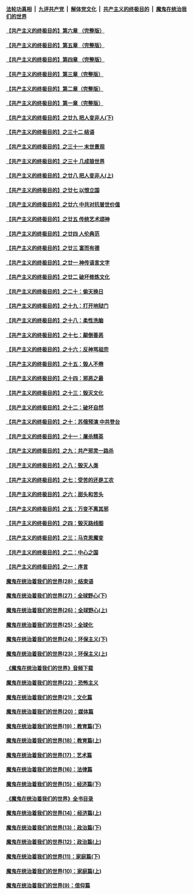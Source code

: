 ####  [法轮功真相](../../../../basic/blob/master/README.md?t=06130131) &nbsp;|&nbsp; [九评共产党](../../../../9ping.md/blob/master/README.md?t=06130131) &nbsp;|&nbsp; [解体党文化](../../../../jtdwh.md/blob/master/README.md?t=06130131)  &nbsp;|&nbsp; [共产主义的终极目的](../../../../gczydzjmd.md/blob/master/README.md?t=06130131) &nbsp;|&nbsp; [魔鬼在统治我们的世界](../../../../mgztzwmdsj.md/blob/master/README.md?t=06130131) 

#### [【共产主义的终极目的】第六章 （完整版）](../pages/nsc422/n11428913.md?t=06130131) 

#### [【共产主义的终极目的】第五章 （完整版）](../pages/nsc422/n11428912.md?t=06130131) 

#### [【共产主义的终极目的】第四章 （完整版）](../pages/nsc422/n11428907.md?t=06130131) 

#### [【共产主义的终极目的】第三章（完整版）](../pages/nsc422/n11428848.md?t=06130131) 

#### [【共产主义的终极目的】第二章（完整版）](../pages/nsc422/n11428831.md?t=06130131) 

#### [【共产主义的终极目的】第一章（完整版）](../pages/nsc422/n11417651.md?t=06130131) 

#### [【共产主义的终极目的】之廿九 把人变非人(下)](../pages/nsc422/n11344140.md?t=06130131) 

#### [【共产主义的终极目的】之三十二 结语](../pages/nsc422/n11360535.md?t=06130131) 

#### [【共产主义的终极目的】之三十一 末世景观](../pages/nsc422/n11351129.md?t=06130131) 

#### [【共产主义的终极目的】之三十 几成狼世界](../pages/nsc422/n11348280.md?t=06130131) 

#### [【共产主义的终极目的】之廿八 把人变非人(上)](../pages/nsc422/n11340492.md?t=06130131) 

#### [【共产主义的终极目的】之廿七 以恨立国](../pages/nsc422/n11336944.md?t=06130131) 

#### [【共产主义的终极目的】之廿六 中共对抗普世价值](../pages/nsc422/n11324785.md?t=06130131) 

#### [【共产主义的终极目的】之廿五 传统艺术颂神](../pages/nsc422/n11296396.md?t=06130131) 

#### [【共产主义的终极目的】之廿四 人伦典范](../pages/nsc422/n11296397.md?t=06130131) 

#### [【共产主义的终极目的】之廿三 富而有德](../pages/nsc422/n11283598.md?t=06130131) 

#### [【共产主义的终极目的】之廿一 神传语言文字](../pages/nsc422/n11263265.md?t=06130131) 

#### [【共产主义的终极目的】之廿二 破坏修炼文化](../pages/nsc422/n11245728.md?t=06130131) 

#### [【共产主义的终极目的】之二十：偷天换日](../pages/nsc422/n11238846.md?t=06130131) 

#### [【共产主义的终极目的】之十九：打开地狱门](../pages/nsc422/n11206376.md?t=06130131) 

#### [【共产主义的终极目的】之十八：柔性洗脑](../pages/nsc422/n11199994.md?t=06130131) 

#### [【共产主义的终极目的】之十七：颠倒善恶](../pages/nsc422/n11179782.md?t=06130131) 

#### [【共产主义的终极目的】之十六：反神骂祖宗](../pages/nsc422/n11166798.md?t=06130131) 

#### [【共产主义的终极目的】之十五：毁人不倦](../pages/nsc422/n11166792.md?t=06130131) 

#### [【共产主义的终极目的】之十四：邪恶之最](../pages/nsc422/n11150249.md?t=06130131) 

#### [【共产主义的终极目的】之十三：毁灭文化](../pages/nsc422/n11135227.md?t=06130131) 

#### [【共产主义的终极目的】之十二：破坏自然](../pages/nsc422/n11135214.md?t=06130131) 

#### [【共产主义的终极目的】之十：苏俄预演 中共登台](../pages/nsc422/n11118424.md?t=06130131) 

#### [【共产主义的终极目的】之十一：屠杀精英](../pages/nsc422/n11118442.md?t=06130131) 

#### [【共产主义的终极目的】之九：共产邪灵一路杀](../pages/nsc422/n11114139.md?t=06130131) 

#### [【共产主义的终极目的】之八：毁灭人类](../pages/nsc422/n11108503.md?t=06130131) 

#### [【共产主义的终极目的】之七：受苦的还是工农](../pages/nsc422/n11101809.md?t=06130131) 

#### [【共产主义的终极目的】之六：甜头和苦头](../pages/nsc422/n11096971.md?t=06130131) 

#### [【共产主义的终极目的】之五：万变不离其邪](../pages/nsc422/n11091285.md?t=06130131) 

#### [【共产主义的终极目的】之四：毁灭路线图](../pages/nsc422/n11086284.md?t=06130131) 

#### [【共产主义的终极目的】之三：马克思魔变](../pages/nsc422/n11061941.md?t=06130131) 

#### [【共产主义的终极目的】之二：中心之国](../pages/nsc422/n11047728.md?t=06130131) 

#### [【共产主义的终极目的】之一：序言](../pages/nsc422/n11086077.md?t=06130131) 

#### [魔鬼在统治着我们的世界(28)：结束语](../pages/nsc422/n10936246.md?t=06130131) 

#### [魔鬼在统治着我们的世界(27)：全球野心(下)](../pages/nsc422/n10928319.md?t=06130131) 

#### [魔鬼在统治着我们的世界(26)：全球野心(上)](../pages/nsc422/n10900318.md?t=06130131) 

#### [魔鬼在统治着我们的世界(25)：全球化](../pages/nsc422/n10788205.md?t=06130131) 

#### [魔鬼在统治着我们的世界(24)：环保主义(下)](../pages/nsc422/n10695307.md?t=06130131) 

#### [魔鬼在统治着我们的世界(23)：环保主义(上)](../pages/nsc422/n10688613.md?t=06130131) 

#### [《魔鬼在统治着我们的世界》音频下载](../pages/nsc422/n10635553.md?t=06130131) 

#### [魔鬼在统治着我们的世界(22)：恐怖主义](../pages/nsc422/n10614727.md?t=06130131) 

#### [魔鬼在统治着我们的世界(21)：文化篇](../pages/nsc422/n10597706.md?t=06130131) 

#### [魔鬼在统治着我们的世界(20)：媒体篇](../pages/nsc422/n10586579.md?t=06130131) 

#### [魔鬼在统治着我们的世界(19)：教育篇(下)](../pages/nsc422/n10564808.md?t=06130131) 

#### [魔鬼在统治着我们的世界(18)：教育篇(上)](../pages/nsc422/n10526970.md?t=06130131) 

#### [魔鬼在统治着我们的世界(17)：艺术篇](../pages/nsc422/n10499093.md?t=06130131) 

#### [魔鬼在统治着我们的世界(16)：法律篇](../pages/nsc422/n10485969.md?t=06130131) 

#### [魔鬼在统治着我们的世界(15)：经济篇(下)](../pages/nsc422/n10469975.md?t=06130131) 

#### [《魔鬼在统治着我们的世界》全书目录](../pages/nsc422/n10464261.md?t=06130131) 

#### [魔鬼在统治着我们的世界(14)：经济篇(上)](../pages/nsc422/n10457370.md?t=06130131) 

#### [魔鬼在统治着我们的世界(13)：政治篇(下)](../pages/nsc422/n10448270.md?t=06130131) 

#### [魔鬼在统治着我们的世界(12)：政治篇(上)](../pages/nsc422/n10444576.md?t=06130131) 

#### [魔鬼在统治着我们的世界(11)：家庭篇(下)](../pages/nsc422/n10440961.md?t=06130131) 

#### [魔鬼在统治着我们的世界(10)：家庭篇(上)](../pages/nsc422/n10435448.md?t=06130131) 

#### [魔鬼在统治着我们的世界(9)：信仰篇](../pages/nsc422/n10432159.md?t=06130131) 

